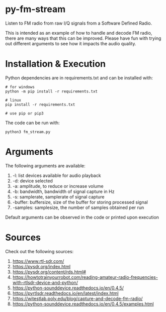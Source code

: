 # py-fm-stream

Listen to FM radio from raw I/Q signals from a Software Defined Radio.

This is intended as an example of how to handle and decode FM radio, there are
many ways that this can be improved. Please have fun with trying out different
arguments to see how it impacts the audio quality.

# Installation & Execution
Python dependencies are in requirements.txt and can be installed with:

```
# for windows
python -m pip install -r requirements.txt

# linux
pip install -r requirements.txt

# use pip or pip3
```

The code can be run with:

```
python3 fm_stream.py
```

# Arguments

The following arguments are available:
1. -l: list devices available for audio playback
2. -d: device selected
3. -a: amplitude, to reduce or increase volume
4. -b: bandwidth, bandwidth of signal capture in Hz
5. -s: samplerate, samplerate of signal capture
6. -buffer: buffersize, size of the buffer for storing processed signal
7. -samples: samplesize, the number of samples obtained per run

Default arguments can be observed in the code or printed upon execution


# Sources
Check out the following sources:
1. https://www.rtl-sdr.com/
2. https://pysdr.org/index.html
3. https://pysdr.org/content/rds.html#
4. https://howtotrainyourrobot.com/reading-amateur-radio-frequencies-with-rtlsdr-device-and-python/
5. https://python-sounddevice.readthedocs.io/en/0.4.5/
6. https://pyrtlsdr.readthedocs.io/en/latest/index.html
7. https://witestlab.poly.edu/blog/capture-and-decode-fm-radio/
8. https://python-sounddevice.readthedocs.io/en/0.4.5/examples.html
